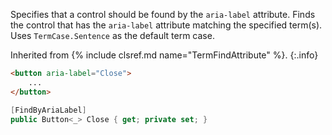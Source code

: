 Specifies that a control should be found by the `aria-label` attribute.
Finds the control that has the `aria-label` attribute matching the specified term(s).
Uses `TermCase.Sentence` as the default term case.

Inherited from {% include clsref.md name="TermFindAttribute" %}.
{:.info}

```html
<button aria-label="Close">
    ...
</button>
```
```cs
[FindByAriaLabel]
public Button<_> Close { get; private set; }
```